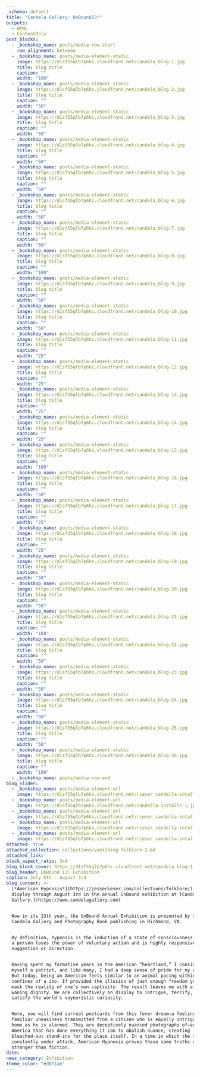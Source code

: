 ```yaml
---
_schema: default
title: "Candela Gallery: UnBound13!"
outputs:
  - HTML
  - ContentOnly
post_blocks:
  - _bookshop_name: posts/media-row-start
    row_alignment: between
  - _bookshop_name: posts/media-element-static
    image: https://d1sf55qlb7p6hz.cloudfront.net/candela_blog-1.jpg
    title: blog title
    caption: ""
    width: "100"
  - _bookshop_name: posts/media-element-static
    image: https://d1sf55qlb7p6hz.cloudfront.net/candela_blog-2.jpg
    title: blog title
    caption: ""
    width: "50"
  - _bookshop_name: posts/media-element-static
    image: https://d1sf55qlb7p6hz.cloudfront.net/candela_blog-3.jpg
    title: blog title
    caption: ""
    width: "50"
  - _bookshop_name: posts/media-element-static
    image: https://d1sf55qlb7p6hz.cloudfront.net/candela_blog-4.jpg
    title: blog title
    caption: ""
    width: "50"
  - _bookshop_name: posts/media-element-static
    image: https://d1sf55qlb7p6hz.cloudfront.net/candela_blog-5.jpg
    title: blog title
    caption: ""
    width: "50"
  - _bookshop_name: posts/media-element-static
    image: https://d1sf55qlb7p6hz.cloudfront.net/candela_blog-6.jpg
    title: blog title
    caption: ""
    width: "50"
  - _bookshop_name: posts/media-element-static
    image: https://d1sf55qlb7p6hz.cloudfront.net/candela_blog-7.jpg
    title: blog title
    caption: ""
    width: "50"
  - _bookshop_name: posts/media-element-static
    image: https://d1sf55qlb7p6hz.cloudfront.net/candela_blog-8.jpg
    title: blog title
    caption: ""
    width: "100"
  - _bookshop_name: posts/media-element-static
    image: https://d1sf55qlb7p6hz.cloudfront.net/candela_blog-9.jpg
    title: blog title
    caption: ""
    width: "50"
  - _bookshop_name: posts/media-element-static
    image: https://d1sf55qlb7p6hz.cloudfront.net/candela_blog-10.jpg
    title: blog title
    caption: ""
    width: "50"
  - _bookshop_name: posts/media-element-static
    image: https://d1sf55qlb7p6hz.cloudfront.net/candela_blog-11.jpg
    title: blog title
    caption: ""
    width: "25"
  - _bookshop_name: posts/media-element-static
    image: https://d1sf55qlb7p6hz.cloudfront.net/candela_blog-12.jpg
    title: blog title
    caption: ""
    width: "25"
  - _bookshop_name: posts/media-element-static
    image: https://d1sf55qlb7p6hz.cloudfront.net/candela_blog-13.jpg
    title: blog title
    caption: ""
    width: "25"
  - _bookshop_name: posts/media-element-static
    image: https://d1sf55qlb7p6hz.cloudfront.net/candela_blog-14.jpg
    title: blog title
    caption: ""
    width: "25"
  - _bookshop_name: posts/media-element-static
    image: https://d1sf55qlb7p6hz.cloudfront.net/candela_blog-15.jpg
    title: blog title
    caption: ""
    width: "100"
  - _bookshop_name: posts/media-element-static
    image: https://d1sf55qlb7p6hz.cloudfront.net/candela_blog-16.jpg
    title: blog title
    caption: ""
    width: "50"
  - _bookshop_name: posts/media-element-static
    image: https://d1sf55qlb7p6hz.cloudfront.net/candela_blog-17.jpg
    title: blog title
    caption: ""
    width: "25"
  - _bookshop_name: posts/media-element-static
    image: https://d1sf55qlb7p6hz.cloudfront.net/candela_blog-18.jpg
    title: blog title
    caption: ""
    width: "25"
  - _bookshop_name: posts/media-element-static
    image: https://d1sf55qlb7p6hz.cloudfront.net/candela_blog-19.jpg
    title: blog title
    caption: ""
    width: "50"
  - _bookshop_name: posts/media-element-static
    image: https://d1sf55qlb7p6hz.cloudfront.net/candela_blog-20.jpg
    title: blog title
    caption: ""
    width: "50"
  - _bookshop_name: posts/media-element-static
    image: https://d1sf55qlb7p6hz.cloudfront.net/candela_blog-21.jpg
    title: blog title
    caption: ""
    width: "100"
  - _bookshop_name: posts/media-element-static
    image: https://d1sf55qlb7p6hz.cloudfront.net/candela_blog-22.jpg
    title: blog title
    caption: ""
    width: "50"
  - _bookshop_name: posts/media-element-static
    image: https://d1sf55qlb7p6hz.cloudfront.net/candela_blog-23.jpg
    title: blog title
    caption: ""
    width: "50"
  - _bookshop_name: posts/media-element-static
    image: https://d1sf55qlb7p6hz.cloudfront.net/candela_blog-24.jpg
    title: blog title
    caption: ""
    width: "50"
  - _bookshop_name: posts/media-element-static
    image: https://d1sf55qlb7p6hz.cloudfront.net/candela_blog-25.jpg
    title: blog title
    caption: ""
    width: "50"
  - _bookshop_name: posts/media-element-static
    image: https://d1sf55qlb7p6hz.cloudfront.net/candela_blog-26.jpg
    title: blog title
    caption: ""
    width: "100"
  - _bookshop_name: posts/media-row-end
blog_slider:
  - _bookshop_name: posts/media-element-url
    image: https://d1sf55qlb7p6hz.cloudfront.net/rieser_candella-intalls-08-1.jpg
  - _bookshop_name: posts/media-element-url
    image: https://d1sf55qlb7p6hz.cloudfront.net/candella-installs-1.jpg
  - _bookshop_name: posts/media-element-url
    image: https://d1sf55qlb7p6hz.cloudfront.net/rieser_candella-intalls-08-2.jpg
  - _bookshop_name: posts/media-element-url
    image: https://d1sf55qlb7p6hz.cloudfront.net/rieser_candella-intalls-08-3.jpg
  - _bookshop_name: posts/media-element-url
    image: https://d1sf55qlb7p6hz.cloudfront.net/rieser_candella-intalls-08-4.jpg
attached: true
attached_collection: collections/vanishing-folklore-2.md
attached_link:
block_aspect_ratio: 3x4
blog_block_cover: https://d1sf55qlb7p6hz.cloudfront.net/candela_blog-1.jpg
blog_header: UnBound 13! Exhibition
caption: July 5th - August 3rd
blog_content: >-
  [*American Hypnosis*](https://jesserieser.com/collections/folklore/) is on
  display through August 3rd in the annual UnBound exhibition at [Candela
  Gallery.](https://www.candelagallery.com)


  Now in its 13th year, the UnBound Annual Exhibition is presented by the
  Candela Gallery and Photography Book publishing in Richmond, VA.


  By definition, hypnosis is the induction of a state of consciousness in which
  a person loses the power of voluntary action and is highly responsive to
  suggestion or direction.


  Having spent my formative years in the American “heartland,” I considered
  myself a patriot, and like many, I had a deep sense of pride for my country.
  But today, being an American feels similar to an animal pacing within the
  confines of a zoo. If provided the illusion of just enough freedom you can
  mask the reality of one’s own captivity. The result leaves me with a sense of
  waning dignity. We are collectively on display to intrigue, terrify, and
  satisfy the world's voyeuristic curiosity.


  Here, you will find surreal postcards from this fever dream—a feeling of
  familiar uneasiness transmitted from a citizen who is equally intrigued by his
  home as he is alarmed. They are deceptively nuanced photographs of—and for—an
  America that has done everything it can to abolish nuance, creating
  bleached-out stand-ins for the place itself. In a time in which the truth is
  constantly under attack, American Hypnosis proves these same truths can be
  stranger than fiction.
date:
news_category: Exhibition
theme_color: "#d8f1ae"
---
```

